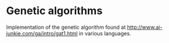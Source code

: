 # Genetic algorithms
Implementation of the genetic algorithm found at http://www.ai-junkie.com/ga/intro/gat1.html in various languages.
